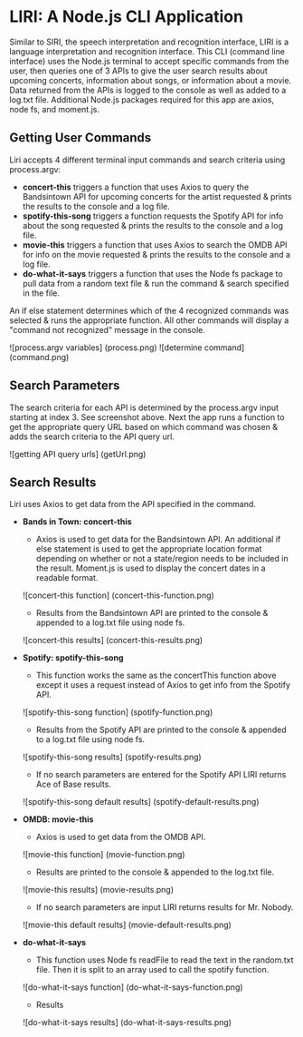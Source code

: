 # LIRI: A Node.js CLI Application
Similar to SIRI, the speech interpretation and recognition interface, LIRI is a language interpretation and recognition interface. This CLI (command line interface) uses the Node.js terminal to accept specific commands from the user, then queries one of 3 APIs to give the user search results about upcoming concerts, information about songs, or information about a movie. Data returned from the APIs is logged to the console as well as added to a log.txt file. Additional Node.js packages required for this app are axios, node fs, and moment.js.

## Getting User Commands
Liri accepts 4 different terminal input commands and search criteria using process.argv:
* **concert-this** triggers a function that uses Axios to query the Bandsintown API for upcoming concerts for the artist requested & prints the results to the console and a log file.
* **spotify-this-song** triggers a function requests the Spotify API for info about the song requested & prints the results to the console and a log file.
* **movie-this** triggers a function that uses Axios to search the OMDB API for info on the movie requested & prints the results to the console and a log file.
* **do-what-it-says** triggers a function that uses the Node fs package to pull data from a random text file & run the command & search specified in the file.

An if else statement determines which of the 4 recognized commands was selected & runs the appropriate function. All other commands will display a "command not recognized" message in the console.

![process.argv variables] (process.png)
![determine command] (command.png)

## Search Parameters
The search criteria for each API is determined by the process.argv input starting at index 3. See screenshot above. Next the app runs a function to get the appropriate query URL based on which command was chosen & adds the search criteria to the API query url.

![getting API query urls] (getUrl.png)

## Search Results 
Liri uses Axios to get data from the API specified in the command.

* **Bands in Town: concert-this**
    * Axios is used to get data for the Bandsintown API. An additional if else statement is used to get the appropriate location format depending on whether or not a state/region needs to be included in the result. Moment.js is used to display the concert dates in a readable format.

    ![concert-this function] (concert-this-function.png)

    * Results from the Bandsintown API are printed to the console & appended to a log.txt file using node fs.

    ![concert-this results] (concert-this-results.png)
* **Spotify: spotify-this-song**
    * This function works the same as the concertThis function above except it uses a request instead of Axios to get info from the Spotify API.

    ![spotify-this-song function] (spotify-function.png)

    * Results from the Spotify API are printed to the console & appended to a log.txt file using node fs.

    ![spotify-this-song results] (spotify-results.png)

    * If no search parameters are entered for the Spotify API LIRI returns Ace of Base results.

    ![spotify-this-song default results] (spotify-default-results.png)

* **OMDB: movie-this**
    * Axios is used to get data from the OMDB API.

    ![movie-this function] (movie-function.png)

    * Results are printed to the console & appended to the log.txt file.

    ![movie-this results] (movie-results.png)

    * If no search parameters are input LIRI returns results for Mr. Nobody.

    ![movie-this default results] (movie-default-results.png)
* **do-what-it-says**
    * This function uses Node fs readFile to read the text in the random.txt file. Then it is split to an array used to call the spotify function.

    ![do-what-it-says function] (do-what-it-says-function.png)

    * Results

    ![do-what-it-says results] (do-what-it-says-results.png)


